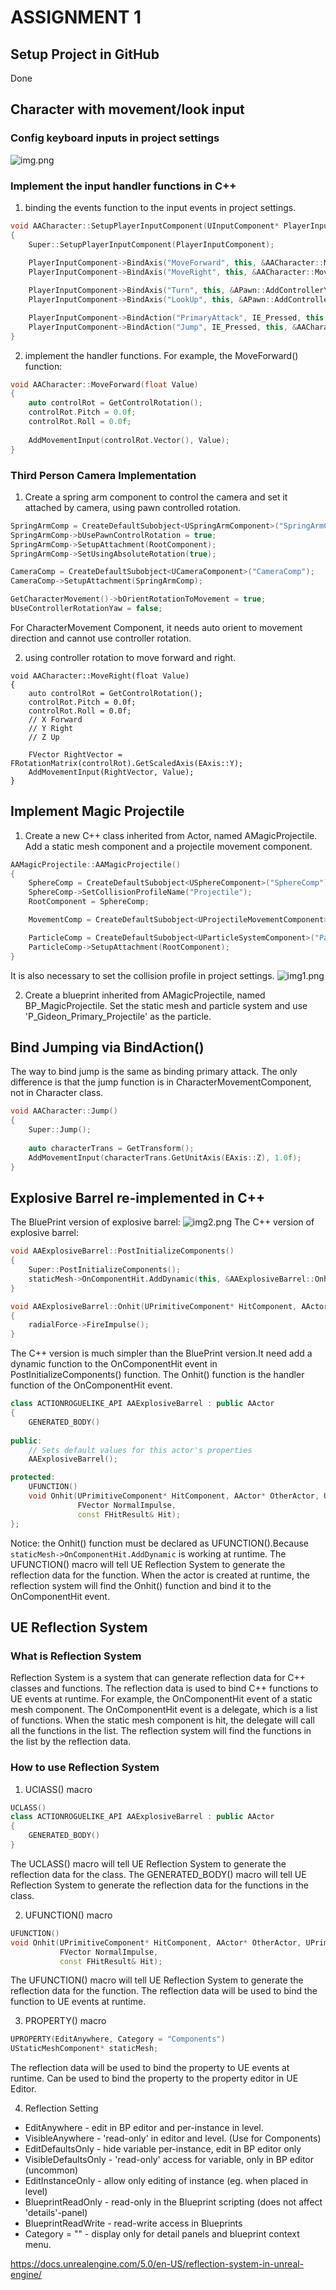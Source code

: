 # ASSIGNMENT 1

## Setup Project in GitHub
Done

## Character with movement/look input
### Config keyboard inputs in project settings
![img.png](_pics/img.png)

### Implement the input handler functions in C++
1. binding the events function to the input events in project settings.
```c++
void AACharacter::SetupPlayerInputComponent(UInputComponent* PlayerInputComponent)
{
	Super::SetupPlayerInputComponent(PlayerInputComponent);
	
	PlayerInputComponent->BindAxis("MoveForward", this, &AACharacter::MoveForward);
	PlayerInputComponent->BindAxis("MoveRight", this, &AACharacter::MoveRight);

	PlayerInputComponent->BindAxis("Turn", this, &APawn::AddControllerYawInput);
	PlayerInputComponent->BindAxis("LookUp", this, &APawn::AddControllerPitchInput);

	PlayerInputComponent->BindAction("PrimaryAttack", IE_Pressed, this, &AACharacter::PrimaryAttack);
	PlayerInputComponent->BindAction("Jump", IE_Pressed, this, &AACharacter::Jump);
}
```
2. implement the handler functions. For example, the MoveForward() function:
```c++
void AACharacter::MoveForward(float Value)
{
	auto controlRot = GetControlRotation();
	controlRot.Pitch = 0.0f;
	controlRot.Roll = 0.0f;
	
	AddMovementInput(controlRot.Vector(), Value);
}
```

### Third Person Camera Implementation
1. Create a spring arm component to control the camera and set it attached by camera, using pawn controlled rotation.
```c++
SpringArmComp = CreateDefaultSubobject<USpringArmComponent>("SpringArmComp");
SpringArmComp->bUsePawnControlRotation = true;
SpringArmComp->SetupAttachment(RootComponent);
SpringArmComp->SetUsingAbsoluteRotation(true);

CameraComp = CreateDefaultSubobject<UCameraComponent>("CameraComp");
CameraComp->SetupAttachment(SpringArmComp);

GetCharacterMovement()->bOrientRotationToMovement = true;
bUseControllerRotationYaw = false;
```
For CharacterMovement Component, it needs auto orient to movement direction and cannot use controller rotation.

2. using controller rotation to move forward and right.
```
void AACharacter::MoveRight(float Value)
{
	auto controlRot = GetControlRotation();
	controlRot.Pitch = 0.0f;
	controlRot.Roll = 0.0f;
	// X Forward
	// Y Right
	// Z Up

	FVector RightVector = FRotationMatrix(controlRot).GetScaledAxis(EAxis::Y);
	AddMovementInput(RightVector, Value);
}
```

## Implement Magic Projectile
1. Create a new C++ class inherited from Actor, named AMagicProjectile. Add a static mesh component and a projectile movement component.
```c++
AAMagicProjectile::AAMagicProjectile()
{
	SphereComp = CreateDefaultSubobject<USphereComponent>("SphereComp");
	SphereComp->SetCollisionProfileName("Projectile");
	RootComponent = SphereComp;

	MovementComp = CreateDefaultSubobject<UProjectileMovementComponent>("MovementComp");

	ParticleComp = CreateDefaultSubobject<UParticleSystemComponent>("ParticleComp");
	ParticleComp->SetupAttachment(RootComponent);
}
```
It is also necessary to set the collision profile in project settings.
![img1.png](_pics/img1.png)

2. Create a blueprint inherited from AMagicProjectile, named BP_MagicProjectile. Set the static mesh and particle system and use 'P_Gideon_Primary_Projectile' as the particle.


## Bind Jumping via BindAction()
The way to bind jump is the same as binding primary attack. The only difference is that the jump function is in CharacterMovementComponent, not in Character class.
```c++
void AACharacter::Jump()
{
	Super::Jump();
	
	auto characterTrans = GetTransform();
	AddMovementInput(characterTrans.GetUnitAxis(EAxis::Z), 1.0f);
}
```

## Explosive Barrel re-implemented in C++
The BluePrint version of explosive barrel:
![img2.png](_pics/img2.png)
The C++ version of explosive barrel:
```c++
void AAExplosiveBarrel::PostInitializeComponents()
{
	Super::PostInitializeComponents();
	staticMesh->OnComponentHit.AddDynamic(this, &AAExplosiveBarrel::Onhit);
}

void AAExplosiveBarrel::Onhit(UPrimitiveComponent* HitComponent, AActor* OtherActor, UPrimitiveComponent* OtherComp, FVector NormalImpulse, const FHitResult& Hit)
{
	radialForce->FireImpulse();
}
```
The C++ version is much simpler than the BluePrint version.It need add a dynamic function to the OnComponentHit event in PostInitializeComponents() function. The Onhit() function is the handler function of the OnComponentHit event.

```c++
class ACTIONROGUELIKE_API AAExplosiveBarrel : public AActor
{
	GENERATED_BODY()
	
public:	
	// Sets default values for this actor's properties
	AAExplosiveBarrel();

protected:
    UFUNCTION()
	void Onhit(UPrimitiveComponent* HitComponent, AActor* OtherActor, UPrimitiveComponent* OtherComp,
	           FVector NormalImpulse,
	           const FHitResult& Hit);
};
```
Notice: the Onhit() function must be declared as UFUNCTION().Because `staticMesh->OnComponentHit.AddDynamic` is working at runtime. The UFUNCTION() macro will tell UE Reflection System to generate the reflection data for the function. When the actor is created at runtime, the reflection system will find the Onhit() function and bind it to the OnComponentHit event.

## UE Reflection System
### What is Reflection System
Reflection System is a system that can generate reflection data for C++ classes and functions. The reflection data is used to bind C++ functions to UE events at runtime. For example, the OnComponentHit event of a static mesh component. The OnComponentHit event is a delegate, which is a list of functions. When the static mesh component is hit, the delegate will call all the functions in the list. The reflection system will find the functions in the list by the reflection data.

### How to use Reflection System
1. UClASS() macro
```c++
UCLASS()
class ACTIONROGUELIKE_API AAExplosiveBarrel : public AActor
{
    GENERATED_BODY()
}
```
The UCLASS() macro will tell UE Reflection System to generate the reflection data for the class. The GENERATED_BODY() macro will tell UE Reflection System to generate the reflection data for the functions in the class.

2. UFUNCTION() macro
```c++
UFUNCTION()
void Onhit(UPrimitiveComponent* HitComponent, AActor* OtherActor, UPrimitiveComponent* OtherComp,
           FVector NormalImpulse,
           const FHitResult& Hit);
```
The UFUNCTION() macro will tell UE Reflection System to generate the reflection data for the function. The reflection data will be used to bind the function to UE events at runtime.

3. PROPERTY() macro
```c++
UPROPERTY(EditAnywhere, Category = "Components")
UStaticMeshComponent* staticMesh;
```
The reflection data will be used to bind the property to UE events at runtime. Can be used to bind the property to the property editor in UE Editor.

4. Reflection Setting
- EditAnywhere - edit in BP editor and per-instance in level.
- VisibleAnywhere - 'read-only' in editor and level. (Use for Components)
- EditDefaultsOnly - hide variable per-instance, edit in BP editor only
- VisibleDefaultsOnly - 'read-only' access for variable, only in BP editor (uncommon)
- EditInstanceOnly - allow only editing of instance (eg. when placed in level)
- BlueprintReadOnly - read-only in the Blueprint scripting (does not affect 'details'-panel)
- BlueprintReadWrite - read-write access in Blueprints
- Category = "" - display only for detail panels and blueprint context menu.

https://docs.unrealengine.com/5.0/en-US/reflection-system-in-unreal-engine/
